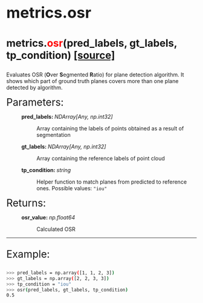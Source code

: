 <p style="font-size: 30pt; font-weight: bold;">
    metrics.osr
</p>

<p style="font-size: 20pt; font-weight: bold;">
    metrics.<span style="color: red;">osr</span>(pred_labels, gt_labels, tp_condition) <a href="https://github.com/prime-slam/evops-metrics/blob/release-1.0/src/evops/metrics/instance_based.py#L111">[source]</a>
</p>

Evaluates OSR (<span style="font-weight: bold">O</span>ver <span style="font-weight: bold">S</span>egmented <span style="font-weight: bold">R</span>atio) for plane detection algorithm. 
It shows which part of ground truth planes covers more than one plane detected by algorithm.

<dt style="font-size: 20pt;">Parameters:</dt>
<dd class="field-odd">
    <dl>
    <dt><strong>pred_labels: </strong>
    <span style="font-style: italic;">NDArray[Any, np.int32]</span>
    </dt>
    <dd>
        <p>Array containing the labels of points obtained as a result of segmentation</p>
    </dl>
</dd>
<dd class="field-odd">
    <dl>
    <dt><strong>gt_labels: </strong>
    <span style="font-style: italic;">NDArray[Any, np.int32]</span>
    </dt>
    <dd>
        <p>Array containing the reference labels of point cloud</p>
    </dl>
</dd>
<dd class="field-odd">
    <dl>
    <dt><strong>tp_condition: </strong>
    <span style="font-style: italic;">string</span>
    </dt>
    <dd>
        <p>Helper function to match planes from predicted to reference ones. Possible values: <code>"iou"</code></p>
    </dl>
</dd>
<dt style="font-size: 20pt;">Returns:</dt>
<dd class="field-odd">
    <dl>
    <dt><strong>osr_value: </strong>
    <span style="font-style: italic;">np.float64</span>
    </dt>
    <dd>
        <p>Calculated OSR</p>
    </dl>
</dd>

---

<p style="font-size: 20pt;">
    Example:
</p>

```bash
>>> pred_labels = np.array([1, 1, 2, 3])
>>> gt_labels = np.array([2, 2, 3, 3])
>>> tp_condition = "iou"
>>> osr(pred_labels, gt_labels, tp_condition)
0.5
```